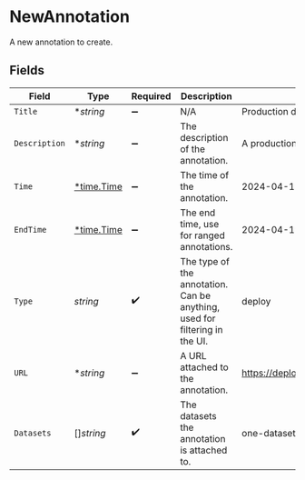 # NewAnnotation

A new annotation to create.


## Fields

| Field                                                                      | Type                                                                       | Required                                                                   | Description                                                                | Example                                                                    |
| -------------------------------------------------------------------------- | -------------------------------------------------------------------------- | -------------------------------------------------------------------------- | -------------------------------------------------------------------------- | -------------------------------------------------------------------------- |
| `Title`                                                                    | **string*                                                                  | :heavy_minus_sign:                                                         | N/A                                                                        | Production deployment                                                      |
| `Description`                                                              | **string*                                                                  | :heavy_minus_sign:                                                         | The description of the annotation.                                         | A production deployment happened.                                          |
| `Time`                                                                     | [*time.Time](https://pkg.go.dev/time#Time)                                 | :heavy_minus_sign:                                                         | The time of the annotation.                                                | 2024-04-19T15:00:00Z                                                       |
| `EndTime`                                                                  | [*time.Time](https://pkg.go.dev/time#Time)                                 | :heavy_minus_sign:                                                         | The end time, use for ranged annotations.                                  | 2024-04-19T16:00:00Z                                                       |
| `Type`                                                                     | *string*                                                                   | :heavy_check_mark:                                                         | The type of the annotation. Can be anything, used for filtering in the UI. | deploy                                                                     |
| `URL`                                                                      | **string*                                                                  | :heavy_minus_sign:                                                         | A URL attached to the annotation.                                          | https://deployments.example.com/42                                         |
| `Datasets`                                                                 | []*string*                                                                 | :heavy_check_mark:                                                         | The datasets the annotation is attached to.                                | one-dataset,another-dataset                                                |